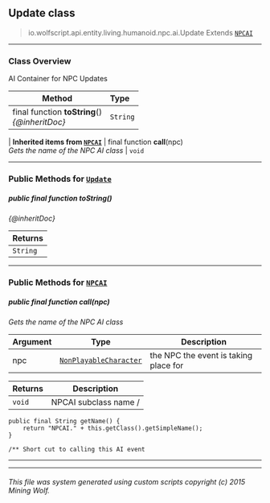 ## Update __class__

>io.wolfscript.api.entity.living.humanoid.npc.ai.Update
>Extends [`NPCAI`](NPCAI.md)

---

### Class Overview

AI Container for NPC Updates

Method | Type   
--- | :--- 
final function __toString__() <br> _{@inheritDoc}_ | `String`
 |
__Inherited items from [`NPCAI`](NPCAI.md)__ |
final function __call__(npc) <br> _Gets the name of the NPC AI class_ | `void`





---


### Public Methods for [`Update`](Update.md)

##### <a id='tostring'></a>public final function __toString__()

_{@inheritDoc}_

Returns | 
--- | 
`String` |


---

### Public Methods for [`NPCAI`](NPCAI.md)

##### <a id='call'></a>public final function __call__(npc)

_Gets the name of the NPC AI class_

Argument | Type | Description  
--- | --- | --- 
npc | [`NonPlayableCharacter`](..\..\NonPlayableCharacter.md) | the NPC the event is taking place for

Returns | Description
--- | --- 
`void` | NPCAI subclass name /
    public final String getName() {
        return "NPCAI." + this.getClass().getSimpleName();
    }

    /** Short cut to calling this AI event


---


---


###### This file was system generated using custom scripts copyright (c) 2015 Mining Wolf.
	

